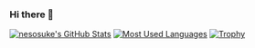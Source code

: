### Hi there 👋


[![nesosuke's GitHub Stats](https://github-readme-stats.vercel.app/api?username=nesosuke&show_icons=true)](https://github.com/anuraghazra/github-readme-stats)
[![Most Used Languages](https://github-readme-stats.vercel.app/api/top-langs/?username=nesosuke&layout=compact)](https://github.com/anuraghazra/github-readme-stats)
[![Trophy](https://github-profile-trophy.vercel.app/?username=nesosuke)](https://github.com/ryo-ma/github-profile-trophy)

<!--
**nesosuke/nesosuke** is a ✨ _special_ ✨ repository because its `README.md` (this file) appears on your GitHub profile.

Here are some ideas to get you started:

- 🔭 I’m currently working on ...
- 🌱 I’m currently learning ...
- 👯 I’m looking to collaborate on ...
- 🤔 I’m looking for help with ...
- 💬 Ask me about ...
- 📫 How to reach me: ...
- 😄 Pronouns: ...
- ⚡ Fun fact: ...
-->
